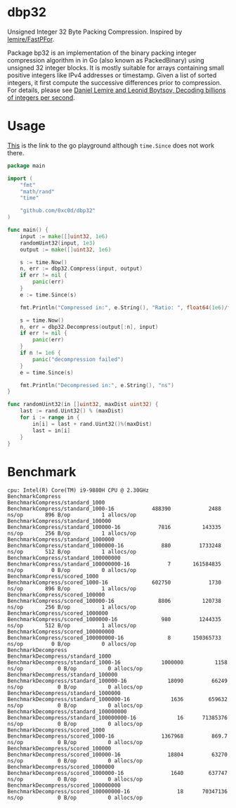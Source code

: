 # dbp32
Unsigned Integer 32 Byte Packing Compression. Inspired by [lemire/FastPFor](https://github.com/lemire/FastPFor).


Package bp32 is an implementation of the binary packing integer compression algorithm in in Go (also known as PackedBinary) using  unsigned 32 integer blocks.
It is mostly suitable for arrays containing small positive integers like IPv4 addresses or timestamp.
Given a list of sorted integers, it first compute the successive differences prior to compression.
For details, please see [Daniel Lemire and Leonid Boytsov, Decoding billions of integers per second](http://arxiv.org/abs/1209.2137).


# Usage
[This](https://play.golang.org/p/Fj6qslfA2sP) is the link to the go playground although `time.Since` does not work there.
```go
package main

import (
	"fmt"
	"math/rand"
	"time"

	"github.com/0xc0d/dbp32"
)

func main() {
	input := make([]uint32, 1e6)
	randomUint32(input, 1e3)
	output := make([]uint32, 1e6)

	s := time.Now()
	n, err := dbp32.Compress(input, output)
	if err != nil {
		panic(err)
	}
	e := time.Since(s)

	fmt.Println("Compressed in:", e.String(), "Ratio: ", float64(1e6)/float64(n))

	s = time.Now()
	n, err = dbp32.Decompress(output[:n], input)
	if err != nil {
		panic(err)
	}
	if n != 1e6 {
		panic("decompression failed")
	}
	e = time.Since(s)

	fmt.Println("Decompressed in:", e.String(), "ns")
}

func randomUint32(in []uint32, maxDist uint32) {
	last := rand.Uint32() % (maxDist)
	for i := range in {
		in[i] = last + rand.Uint32()%(maxDist)
		last = in[i]
	}
}
```

# Benchmark
```
cpu: Intel(R) Core(TM) i9-9880H CPU @ 2.30GHz
BenchmarkCompress
BenchmarkCompress/standard_1000
BenchmarkCompress/standard_1000-16         	  488390	        2488 ns/op	     896 B/op	       1 allocs/op
BenchmarkCompress/standard_100000
BenchmarkCompress/standard_100000-16       	    7816	      143335 ns/op	     256 B/op	       1 allocs/op
BenchmarkCompress/standard_1000000
BenchmarkCompress/standard_1000000-16      	     880	     1733248 ns/op	     512 B/op	       1 allocs/op
BenchmarkCompress/standard_100000000
BenchmarkCompress/standard_100000000-16    	       7	   161584835 ns/op	       0 B/op	       0 allocs/op
BenchmarkCompress/scored_1000
BenchmarkCompress/scored_1000-16           	  602750	        1730 ns/op	     896 B/op	       1 allocs/op
BenchmarkCompress/scored_100000
BenchmarkCompress/scored_100000-16         	    8806	      120738 ns/op	     256 B/op	       1 allocs/op
BenchmarkCompress/scored_1000000
BenchmarkCompress/scored_1000000-16        	     980	     1244335 ns/op	     512 B/op	       1 allocs/op
BenchmarkCompress/scored_100000000
BenchmarkCompress/scored_100000000-16      	       8	   150365733 ns/op	       0 B/op	       0 allocs/op
BenchmarkDecompress
BenchmarkDecompress/standard_1000
BenchmarkDecompress/standard_1000-16         	 1000000	      1158 ns/op	       0 B/op	       0 allocs/op
BenchmarkDecompress/standard_100000
BenchmarkDecompress/standard_100000-16       	   18090	     66249 ns/op	       0 B/op	       0 allocs/op
BenchmarkDecompress/standard_1000000
BenchmarkDecompress/standard_1000000-16      	    1636	    659632 ns/op	       0 B/op	       0 allocs/op
BenchmarkDecompress/standard_100000000
BenchmarkDecompress/standard_100000000-16    	      16	  71385376 ns/op	       0 B/op	       0 allocs/op
BenchmarkDecompress/scored_1000
BenchmarkDecompress/scored_1000-16           	 1367968	     869.7 ns/op	       0 B/op	       0 allocs/op
BenchmarkDecompress/scored_100000
BenchmarkDecompress/scored_100000-16         	   18804	     63270 ns/op	       0 B/op	       0 allocs/op
BenchmarkDecompress/scored_1000000
BenchmarkDecompress/scored_1000000-16        	    1640	    637747 ns/op	       0 B/op	       0 allocs/op
BenchmarkDecompress/scored_100000000
BenchmarkDecompress/scored_100000000-16      	      18	  70347136 ns/op	       0 B/op	       0 allocs/op

```
